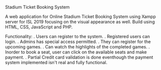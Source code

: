 Stadium Ticket Booking System

A web application for Online Stadium Ticket Booking System using Xampp server for ISL 2019 focusing on the visual appearance as well.
Build using HTML, CSS, JavaScript and PHP.

Functionality:
. Users can register to the system.
. Registered users can login.
. Admins has special access permitted.
. They can register for the upcoming games.
. Can watch the highlights of the completed games.
. Inorder to book a seat, user can click on the available seats and make payment.
. Partial Credit card validation is done eventhough the payment system implemented isn't real and fully functional.
